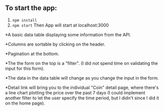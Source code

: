 ## To start the app:

1. `npm install`
2. `npm start` Then App will start at localhost:3000

\*A basic data table displaying some information from the API.

\*Columns are sortable by clicking on the header.

\*Pagination at the bottom.

\*The the form on the top is a "filter". (I did not spend time on validating the input for this form).

\*The data in the data table will change as you change the input in the form.

\*Detail link will bring you to the individual "Coin" detail page, where there's a line chart plotting the price over the past 7 days (I could implement another filter to let the user specify the time period, but I didn't since I did it on the home page).
